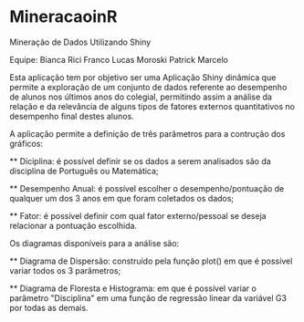 # MineracaoinR
Mineração de Dados Utilizando Shiny

Equipe: Bianca Rici Franco
        Lucas Moroski
        Patrick Marcelo
        
        
Esta aplicação tem por objetivo ser uma Aplicação Shiny dinâmica que permite a exploração de um conjunto de dados referente ao desempenho de alunos nos últimos anos do colegial, permitindo assim a análise da relação e da relevância de alguns tipos de fatores externos quantitativos no desempenho final destes alunos.

A aplicação permite a definição de três parâmetros para a contrução dos gráficos: 

** Diciplina: é possível definir se os dados a serem analisados são da disciplina de Português ou Matemática;

** Desempenho Anual: é possível escolher o desempenho/pontuação de qualquer um dos 3 anos em que foram coletados os dados;

** Fator: é possível definir com qual fator externo/pessoal se deseja relacionar a pontuação escolhida.


Os diagramas disponíveis para a análise são:

** Diagrama de Dispersão: construído pela função plot() em que é possível variar todos os 3 parâmetros;

** Diagrama de Floresta e Histograma: em que é possível variar o parâmetro "Disciplina" em uma função de regressão linear da variável G3 por todas as demais.